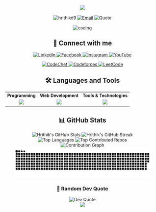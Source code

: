 <div align="center">
  <img src="https://readme-typing-svg.herokuapp.com?font=Montserrat&color=FF69B4&size=40&center=true&vCenter=true&width=600&height=100&lines=Hey!+I'm+Hrithik+%F0%9F%91%8B;Competitive+Programmer;Full-Stack+Developer" />
</div>

<div align="center">
  <p>
    <img src="https://komarev.com/ghpvc/?username=hrithikd9&label=Profile%20views&color=0e75b6&style=flat" alt="hrithikd9" />
    <a href="mailto:hrithikdevnath0924@gmail.com"><img src="https://img.shields.io/badge/Email-Contact%20Me-red" alt="Email" /></a>
    <img src="https://img.shields.io/badge/Quote-Life%20runs%20on%20code,%20and%20so%20do%20I-blue" alt="Quote" />
  </p>
</div>

<div align="center">
  <img align="center" alt="coding" width="500" src="https://media1.giphy.com/media/qgQUggAC3Pfv687qPC/giphy.gif">
</div>

<h2 align="center">🚀 Connect with me</h2>

<p align="center">
  <a href="https://linkedin.com/in/hrithik-dev-nath" target="_blank">
    <img src="https://img.shields.io/badge/LinkedIn-0077B5?style=for-the-badge&logo=linkedin&logoColor=white" alt="LinkedIn"/>
  </a>
  <a href="https://www.facebook.com/hrithikdev0917" target="_blank">
    <img src="https://img.shields.io/badge/Facebook-1877F2?style=for-the-badge&logo=facebook&logoColor=white" alt="Facebook"/>
  </a>
  <a href="https://instagram.com/hrithik_79_" target="_blank">
    <img src="https://img.shields.io/badge/Instagram-E4405F?style=for-the-badge&logo=instagram&logoColor=white" alt="Instagram"/>
  </a>
  <a href="https://www.youtube.com/c/codecraft-with-hrithik" target="_blank">
    <img src="https://img.shields.io/badge/YouTube-FF0000?style=for-the-badge&logo=youtube&logoColor=white" alt="YouTube"/>
  </a>
</p>

<p align="center">
  <a href="https://www.codechef.com/users/hrithik_9" target="_blank">
    <img src="https://img.shields.io/badge/CodeChef-5B4638?style=for-the-badge&logo=codechef&logoColor=white" alt="CodeChef"/>
  </a>
  <a href="https://codeforces.com/profile/hrithik_79_" target="_blank">
    <img src="https://img.shields.io/badge/Codeforces-1F8ACB?style=for-the-badge&logo=codeforces&logoColor=white" alt="Codeforces"/>
  </a>
  <a href="https://www.leetcode.com/hrith_7" target="_blank">
    <img src="https://img.shields.io/badge/LeetCode-FFA116?style=for-the-badge&logo=leetcode&logoColor=black" alt="LeetCode"/>
  </a>
</p>

<h2 align="center">🛠️ Languages and Tools</h2>

<div align="center">
  <table>
    <tr>
      <td align="center"><strong>Programming</strong></td>
      <td align="center"><strong>Web Development</strong></td>
      <td align="center"><strong>Tools & Technologies</strong></td>
    </tr>
    <tr>
      <td align="center">
        <img src="https://skillicons.dev/icons?i=c,cpp,java,python" />
      </td>
      <td align="center">
        <img src="https://skillicons.dev/icons?i=html,css,js,react,nodejs" />
      </td>
      <td align="center">
        <img src="https://skillicons.dev/icons?i=git,vscode,mysql" />
      </td>
    </tr>
  </table>
</div>

<h2 align="center">📊 GitHub Stats</h2>

<div align="center">
  <img src="https://github-readme-stats.vercel.app/api?username=hrithikd9&show_icons=true&theme=tokyonight&hide_border=true" width="45%" alt="Hrithik's GitHub Stats" />
  <img src="https://github-readme-streak-stats.herokuapp.com/?user=hrithikd9&theme=tokyonight&hide_border=true" width="45%" alt="Hrithik's GitHub Streak" />
</div>

<div align="center">
  <img src="https://github-readme-stats.vercel.app/api/top-langs?username=hrithikd9&show_icons=true&locale=en&layout=compact&theme=tokyonight&hide_border=true" width="45%" alt="Top Languages" />
  <img src="https://github-contributor-stats.vercel.app/api?username=hrithikD9&limit=5&theme=tokyonight&hide_border=true&combine_all_yearly_contributions=true" width="45%" alt="Top Contributed Repos" />
</div>

<div align="center">
  <img src="https://github-readme-activity-graph.vercel.app/graph?username=hrithikD9&theme=tokyo-night&hide_border=true" width="90%" alt="Contribution Graph" />
</div>

<div align="center">
  <img src="https://raw.githubusercontent.com/hrithikD9/hrithikD9/refs/heads/main/snake.svg" width="90%" alt="Snake animation" />
</div>

<div align="center">
  <h3>💬 Random Dev Quote</h3>
  <img src="https://quotes-github-readme.vercel.app/api?type=horizontal&theme=tokyonight" width="500" alt="Dev Quote" />
</div>

<div align="center">
  <img src="https://capsule-render.vercel.app/api?type=waving&color=gradient&height=120&section=footer" width="100%" />
</div>
